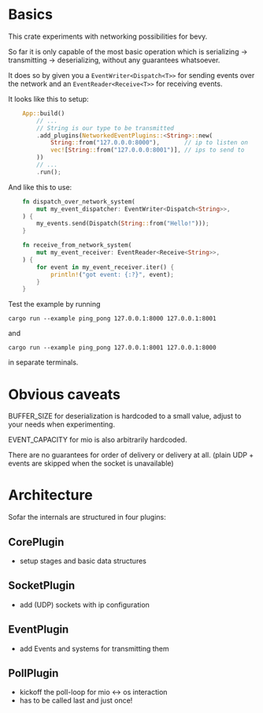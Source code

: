 # Basics

This crate experiments with networking possibilities for bevy.

So far it is only capable of the most basic operation which is serializing -> transmitting -> deserializing, without any guarantees whatsoever.

It does so by given you a `EventWriter<Dispatch<T>>` for sending events over the network and an `EventReader<Receive<T>>` for receiving events.

It looks like this to setup:

```rust
    App::build()
        // ...
        // String is our type to be transmitted
        .add_plugins(NetworkedEventPlugins::<String>::new(
            String::from("127.0.0.0:8000"),       // ip to listen on
            vec![String::from("127.0.0.0:8001")], // ips to send to
        ))
        // ...
        .run();
```

And like this to use:

```rust
    fn dispatch_over_network_system(
        mut my_event_dispatcher: EventWriter<Dispatch<String>>,
    ) {
        my_events.send(Dispatch(String::from("Hello!")));
    }

    fn receive_from_network_system(
        mut my_event_receiver: EventReader<Receive<String>>,
    ) {
        for event in my_event_receiver.iter() {
            println!("got event: {:?}", event);
        }
    }
```

Test the example by running

`cargo run --example ping_pong 127.0.0.1:8000 127.0.0.1:8001`

and

`cargo run --example ping_pong 127.0.0.1:8001 127.0.0.1:8000`

in separate terminals.

# Obvious caveats

BUFFER_SIZE for deserialization is hardcoded to a small value, adjust to your needs when experimenting.

EVENT_CAPACITY for mio is also arbitrarily hardcoded.

There are no guarantees for order of delivery or delivery at all. (plain UDP + events are skipped when the socket is unavailable)

# Architecture

Sofar the internals are structured in four plugins:

## CorePlugin

- setup stages and basic data structures

## SocketPlugin

- add (UDP) sockets with ip configuration

## EventPlugin

- add Events and systems for transmitting them

## PollPlugin

- kickoff the poll-loop for mio <-> os interaction
- has to be called last and just once!
